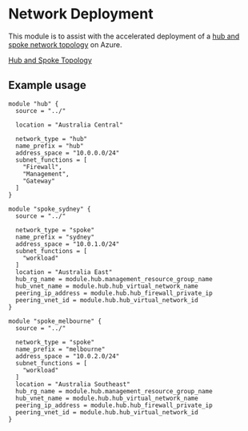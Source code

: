 # Network Deployment

This module is to assist with the accelerated deployment of a [hub and spoke network topology](https://learn.microsoft.com/en-us/azure/architecture/reference-architectures/hybrid-networking/hub-spoke) on Azure.

[Hub and Spoke Topology](https://miro.medium.com/v2/resize:fit:1400/format:webp/0*VrABlc5WLDHoW4Sg.png)

## Example usage
```
module "hub" {
  source = "../"

  location = "Australia Central"

  network_type = "hub"
  name_prefix = "hub"
  address_space = "10.0.0.0/24"
  subnet_functions = [
    "Firewall",
    "Management",
    "Gateway"
  ]
}

module "spoke_sydney" {
  source = "../"

  network_type = "spoke"
  name_prefix = "sydney"
  address_space = "10.0.1.0/24"
  subnet_functions = [
    "workload"
  ]
  location = "Australia East"
  hub_rg_name = module.hub.management_resource_group_name
  hub_vnet_name = module.hub.hub_virtual_network_name
  peering_ip_address = module.hub.hub_firewall_private_ip
  peering_vnet_id = module.hub.hub_virtual_network_id
}

module "spoke_melbourne" {
  source = "../"

  network_type = "spoke"
  name_prefix = "melbourne"
  address_space = "10.0.2.0/24"
  subnet_functions = [
    "workload"
  ]
  location = "Australia Southeast"
  hub_rg_name = module.hub.management_resource_group_name
  hub_vnet_name = module.hub.hub_virtual_network_name
  peering_ip_address = module.hub.hub_firewall_private_ip
  peering_vnet_id = module.hub.hub_virtual_network_id
}
```
